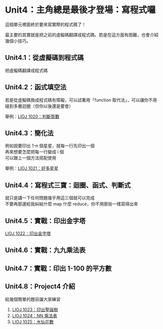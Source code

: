 # Unit4：主角總是最後才登場：寫程式囉

這個單元裡面終於要來寫實際的程式碼了！

最主要的其實就是把之前的虛擬碼翻譯成程式碼。若是在這方面有困難，也會介紹幾個小技巧。

## Unit4.1：從虛擬碼到程式碼

把虛擬碼翻譯成程式碼

## Unit4.2：函式填空法

若是從虛擬碼換成程式碼有障礙，可以試著用「function 取代法」，可以讓你不用碰到多層迴圈（但你以後還是要會）  

舉例：[LIOJ 1020：判斷質數](https://oj.lidemy.com/problem/1020)

## Unit4.3：簡化法

例如說要印出 1-n 個星星，就每一行先印出一個  
再來想要怎麼把每一行變成 i 個  
可以跟上一個方法搭配使用  

舉例：[LIOJ 1021：好多星星](https://oj.lidemy.com/problem/1021)

## Unit4.4：寫程式三寶：迴圈、函式、判斷式

就只是講一下任何問題幾乎用這三個就可以完成  
不要再那邊給我糾結什麼 map 什麼 reduce，你不用那些一樣寫得出來

## Unit4.5：實戰：印出金字塔

[LIOJ 1022：印出金字塔](https://oj.lidemy.com/problem/1022)

## Unit4.6：實戰：九九乘法表
## Unit4.7：實戰：印出 1-100 的平方數

## Unit4.8：Project4 介紹

給幾個簡單的題目讓大家練習

1. [LIOJ 1023：印出聖誕樹](https://oj.lidemy.com/problem/1023)
2. [LIOJ 1024：NN 乘法表](https://oj.lidemy.com/problem/1024)
3. [LIOJ 1025：水仙花數](https://oj.lidemy.com/problem/1025)
